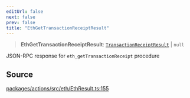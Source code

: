 ```yaml
---
editUrl: false
next: false
prev: false
title: "EthGetTransactionReceiptResult"
---
```


> **EthGetTransactionReceiptResult**: [`TransactionReceiptResult`](/reference/tevm/actions/type-aliases/transactionreceiptresult-1/) \| `null`

JSON-RPC response for `eth_getTransactionReceipt` procedure

## Source

[packages/actions/src/eth/EthResult.ts:155](https://github.com/evmts/tevm-monorepo/blob/main/packages/actions/src/eth/EthResult.ts#L155)

